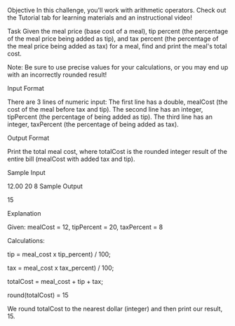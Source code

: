Objective
In this challenge, you'll work with arithmetic operators. Check out the Tutorial tab for learning materials and an instructional video!

Task
Given the meal price (base cost of a meal), tip percent (the percentage of the meal price being added as tip), and tax percent (the percentage of the meal price being added as tax) for a meal, find and print the meal's total cost.

Note: Be sure to use precise values for your calculations, or you may end up with an incorrectly rounded result!

Input Format

There are 3 lines of numeric input:
The first line has a double, mealCost (the cost of the meal before tax and tip).
The second line has an integer, tipPercent (the percentage of  being added as tip).
The third line has an integer, taxPercent (the percentage of  being added as tax).

Output Format

Print the total meal cost, where totalCost is the rounded integer result of the entire bill (mealCost with added tax and tip).

Sample Input

12.00
20
8
Sample Output

15

Explanation

Given:
mealCost = 12, tipPercent = 20, taxPercent = 8

Calculations:

tip = meal_cost x tip_percent) / 100;

tax = meal_cost x tax_percent) / 100;

totalCost = meal_cost + tip + tax;

round(totalCost) = 15


We round totalCost to the nearest dollar (integer) and then print our result, 15.

